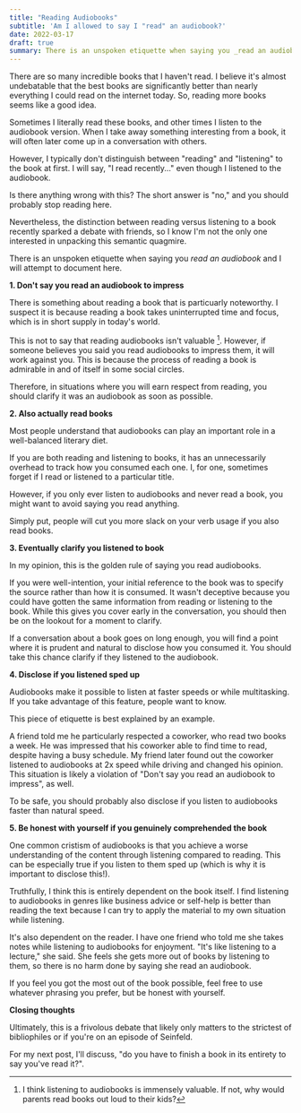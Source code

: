 ```yaml
---
title: "Reading Audiobooks"
subtitle: 'Am I allowed to say I "read" an audiobook?'
date: 2022-03-17
draft: true
summary: There is an unspoken etiquette when saying you _read an audiobook_ that I will attempt to document
---
```


There are so many incredible books that I haven't read. I believe it's almost undebatable that the best books are significantly better than nearly everything I could read on the internet today. So, reading more books seems like a good idea.

Sometimes I literally read these books, and other times I listen to the audiobook version. When I take away something interesting from a book, it will often later come up in a conversation with others.

However, I typically don't distinguish between "reading" and "listening" to the book at first. I will say, "I read recently..." even though I listened to the audiobook.

Is there anything wrong with this? The short answer is "no," and you should probably stop reading here.

Nevertheless, the distinction between reading versus listening to a book recently sparked a debate with friends, so I know I'm not the only one interested in unpacking this semantic quagmire.

There is an unspoken etiquette when saying you _read an audiobook_ and I will attempt to document here.

**1\. Don't say you read an audiobook to impress**

There is something about reading a book that is particuarly noteworthy. I suspect it is because reading a book takes uninterrupted time and focus, which is in short supply in today's world.

This is not to say that reading audiobooks isn't valuable [^1]. However, if someone believes you said you read audiobooks to impress them, it will work against you. This is because the process of reading a book is admirable in and of itself in some social circles.

Therefore, in situations where you will earn respect from reading, you should clarify it was an audiobook as soon as possible.

**2\. Also actually read books**

Most people understand that audiobooks can play an important role in a well-balanced literary diet.

If you are both reading and listening to books, it has an unnecessarily overhead to track how you consumed each one. I, for one, sometimes forget if I read or listened to a particular title.

However, if you only ever listen to audiobooks and never read a book, you might want to avoid saying you read anything.

Simply put, people will cut you more slack on your verb usage if you also read books.

**3\. Eventually clarify you listened to book**

In my opinion, this is the golden rule of saying you read audiobooks.

If you were well-intention, your initial reference to the book was to specify the source rather than how it is consumed. It wasn't deceptive because you could have gotten the same information from reading or listening to the book. While this gives you cover early in the conversation, you should then be on the lookout for a moment to clarify.

If a conversation about a book goes on long enough, you will find a point where it is prudent and natural to disclose how you consumed it. You should take this chance clarify if they listened to the audiobook.

**4\. Disclose if you listened sped up**

Audiobooks make it possible to listen at faster speeds or while multitasking. If you take advantage of this feature, people want to know.

This piece of etiquette is best explained by an example.

A friend told me he particularly respected a coworker, who read two books a week. He was impressed that his coworker able to find time to read, despite having a busy schedule. My friend later found out the coworker listened to audiobooks at 2x speed while driving and changed his opinion. This situation is likely a violation of "Don't say you read an audiobook to impress", as well.

To be safe, you should probably also disclose if you listen to audiobooks faster than natural speed.

**5\. Be honest with yourself if you genuinely comprehended the book**

One common cristism of audiobooks is that you achieve a worse understanding of the content through listening compared to reading. This can be especially true if you listen to them sped up (which is why it is important to disclose this!).

Truthfully, I think this is entirely dependent on the book itself. I find listening to audiobooks in genres like business advice or self-help is better than reading the text because I can try to apply the material to my own situation while listening.

It's also dependent on the reader. I have one friend who told me she takes notes while listening to audiobooks for enjoyment. "It's like listening to a lecture," she said. She feels she gets more out of books by listening to them, so there is no harm done by saying she read an audiobook.

If you feel you got the most out of the book possible, feel free to use whatever phrasing you prefer, but be honest with yourself.

**Closing thoughts**

Ultimately, this is a frivolous debate that likely only matters to the strictest of bibliophiles or if you're on an episode of Seinfeld.

For my next post, I'll discuss, "do you have to finish a book in its entirety to say you've read it?".

[^1]: I think listening to audiobooks is immensely valuable. If not, why would parents read books out loud to their kids?

